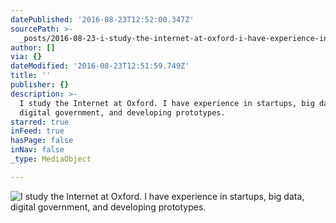 ```yaml
---
datePublished: '2016-08-23T12:52:00.347Z'
sourcePath: >-
  _posts/2016-08-23-i-study-the-internet-at-oxford-i-have-experience-in-startup.md
author: []
via: {}
dateModified: '2016-08-23T12:51:59.749Z'
title: ''
publisher: {}
description: >-
  I study the Internet at Oxford. I have experience in startups, big data,
  digital government, and developing prototypes.
starred: true
inFeed: true
hasPage: false
inNav: false
_type: MediaObject

---
```

![I study the Internet at Oxford. I have experience in startups, big data, digital government, and developing prototypes.](https://the-grid-user-content.s3-us-west-2.amazonaws.com/ef2d322b-4bd3-4b1d-af2b-0fa31a105400.jpg)